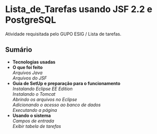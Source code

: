 # Lista_de_Tarefas usando JSF 2.2 e PostgreSQL
Atividade requisitada pelo GUPO ESIG / Lista de tarefas.

## Sumário
- **Tecnologias usadas**
- **O que foi feito** \
    _Arquivos Java_ \
    _Arquivos do JSF_ 
- **Guia de SetUp e preparação para o funcionamento** \
    _Instalando Eclipse EE Edition_ \
    _Instalando o Tomcat_ \
    _Abrindo os arquivos no Eclipse_ \
    _Adicionando o acesso ao banco de dados_ \
    _Executando a página_ 
- **Usando o sistema** \
    _Campos de entrada_ \
    _Exibir tabela de tarefas_ 
